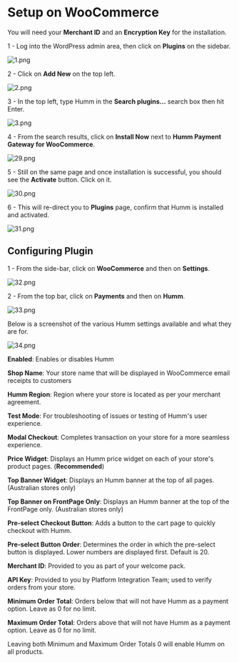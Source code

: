 <h1>Setup on WooCommerce</h1>

<div class="panel">
  You will need your <b>Merchant ID</b> and an <b>Encryption Key</b> for the installation.
</div>

1 - Log into the WordPress admin area, then click on **Plugins** on the sidebar.

![1.png](/img/platforms/woocommerce/1.png)

2 - Click on **Add New** on the top left.

![2.png](/img/platforms/woocommerce/2.png)

3 - In the top left, type Humm in the **Search plugins...** search box then hit Enter.

![3.png](/img/platforms/woocommerce/3.png)

4 - From the search results, click on **Install Now** next to **Humm Payment Gateway for WooCommerce**.

![29.png](/img/platforms/woocommerce/29.png)

5 - Still on the same page and once installation is successful, you should see the **Activate** button. Click on it.

![30.png](/img/platforms/woocommerce/30.png)

6 - This will re-direct you to **Plugins** page, confirm that Humm is installed and activated.

![31.png](/img/platforms/woocommerce/31.png)

## Configuring Plugin

1 - From the side-bar, click on **WooCommerce** and then on **Settings**.

![32.png](/img/platforms/woocommerce/32.png)

2 - From the top bar, click on **Payments** and then on **Humm**.

![33.png](/img/platforms/woocommerce/33.png)


Below is a screenshot of the various Humm settings available and what they are for.

![34.png](/img/platforms/woocommerce/34.png)

**Enabled**: Enables or disables Humm

**Shop Name**: Your store name that will be displayed in WooCommerce email receipts to customers

**Humm Region**: Region where your store is located as per your merchant agreement.

**Test Mode**: For troubleshooting of issues or testing of Humm's user experience.

**Modal Checkout**: Completes transaction on your store for a more seamless experience.

**Price Widget**: Displays an Humm price widget on each of your store's product pages. (**Recommended**)

**Top Banner Widget**: Displays an Humm banner at the top of all pages. (Australian stores only)

**Top Banner on FrontPage Only**: Displays an Humm banner at the top of the FrontPage only. (Australian stores only)

**Pre-select Checkout Button**: Adds a button to the cart page to quickly checkout with Humm.

**Pre-select Button Order**: Determines the order in which the pre-select button is displayed. Lower numbers are displayed first. Default is 20.

**Merchant ID**: Provided to you as part of your welcome pack.

**API Key**: Provided to you by Platform Integration Team; used to verify orders from your store.

**Minimum Order Total**: Orders below that will not have Humm as a payment option. Leave as 0 for no limit.

**Maximum Order Total**: Orders above that will not have Humm as a payment option. Leave as 0 for no limit.

<div class="panel">
  Leaving both Minimum and Maximum Order Totals 0 will enable Humm on all products.
</div>
